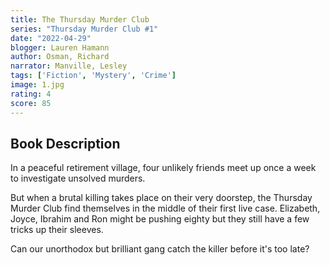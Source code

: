 ```yaml
---
title: The Thursday Murder Club
series: "Thursday Murder Club #1"
date: "2022-04-29"
blogger: Lauren Hamann
author: Osman, Richard
narrator: Manville, Lesley
tags: ['Fiction', 'Mystery', 'Crime']
image: 1.jpg
rating: 4
score: 85
---
```



## Book Description

In a peaceful retirement village, four unlikely friends meet up once a week to investigate unsolved murders.

But when a brutal killing takes place on their very doorstep, the Thursday Murder Club find themselves in the middle of their first live case. Elizabeth, Joyce, Ibrahim and Ron might be pushing eighty but they still have a few tricks up their sleeves.

Can our unorthodox but brilliant gang catch the killer before it's too late?